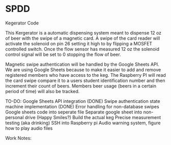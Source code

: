 # SPDD
Kegerator Code

This Kergerator is a automatic dispensing system meant to dispense 12 oz of 
beer with the swipe of a magnetic card. A swipe of the card reader will 
activate the solenoid on pin 26 setting it high to by flipping a MOSFET
controlled switch. Once the flow sensor has measured 12 oz the solenoid control
signal will be set to 0 stopping the flow of beer.

Magnetic swipe authentication will be handled by the Google Sheets API. We are
using Google Sheets because to make it easier to add and remove registered 
members who have access to the keg. The Raspberry PI will read the card swipe
compare it to a users student identification number and then increment their 
count of beers. Members beer usage (beers in a certain period of time) will 
also be tracked.

TO-DO:
Google Sheets API integration (DONE)
Swipe authentication state machine implementation (DONE)
Error handling for non-database swipes
Google sheets code into seperate file
Separate google sheet into non-personal drive (Happy Smiles?)
Build the actual keg
Precise measurement testing (aka drinking)
SSH into Raspberry pi
Audio warning system, figure how to play audio files

Work Notes:

